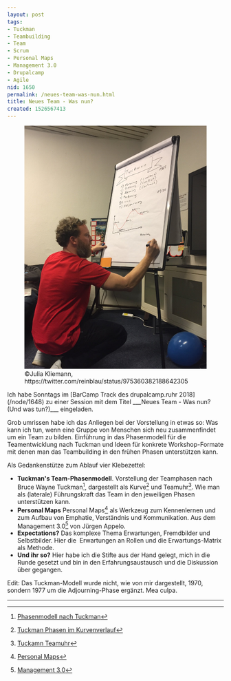 ```yaml
---
layout: post
tags:
- Tuckman
- Teambuilding
- Team
- Scrum
- Personal Maps
- Management 3.0
- Drupalcamp
- Agile
nid: 1650
permalink: /neues-team-was-nun.html
title: Neues Team - Was nun?
created: 1526567413
---
```

<figure role="group">
  <img alt="" src="/assets/imgs/dcruhr18/florian-latzel-neues-team-was-nun-dcruhr18-jkl.jpg" />
  <figcaption>©Julia Kliemann, https://twitter.com/reinblau/status/975360382188642305</figcaption>
</figure>
Ich habe Sonntags im [BarCamp Track des drupalcamp.ruhr 2018](/node/1648) zu einer Session mit dem Titel ___Neues Team - Was nun? (Und was tun?)___ eingeladen.

Grob umrissen habe ich das Anliegen bei der Vorstellung in etwas so: Was kann ich tun, wenn eine Gruppe von Menschen sich neu zusammenfindet um ein Team zu bilden. Einführung in das&nbsp;Phasenmodell für die Teamentwicklung nach Tuckman und Ideen für konkrete Workshop-Formate mit denen man das Teambuilding in den frühen Phasen unterstützen kann.<!--break-->

Als Gedankenstütze zum Ablauf vier Klebezettel:

- __Tuckman's Team-Phasenmodell__. Vorstellung der Teamphasen nach Bruce Wayne Tuckman[^1], dargestellt als Kurve[^2] und Teamuhr[^3].
Wie man als (laterale) Führungskraft das Team in den jeweiligen Phasen unterstützen kann.
- __Personal Maps__ 
    Personal Maps[^4] als Werkzeug zum Kennenlernen und zum Aufbau von Emphatie, Verständnis und Kommunikation. Aus dem Management 3.0[^5] von Jürgen Appelo.
-	__Expectations?__
		Das komplexe Thema Erwartungen, Fremdbilder und Selbstbilder. Hier die&nbsp; Erwartungen an Rollen und die Erwartungs-Matrix als Methode.
- __Und ihr so?__
		Hier habe ich die Stifte aus der Hand gelegt, mich in die Runde gesetzt und bin in den Erfahrungsaustausch und die Diskussion über gegangen.

Edit: Das Tuckman-Modell wurde nicht, wie von mir dargestellt, 1970, sondern 1977 um die Adjourning-Phase ergänzt. Mea culpa.

* * *

[^1]: [Phasenmodell nach Tuckman](https://de.wikipedia.org/wiki/Teambildung#Phasenmodell_nach_Tuckman)
[^2]: [Tuckman Phasen im Kurvenverlauf](https://i0.wp.com/www.fritz.tips/wp-content/uploads/2013/03/Teamentwicklung-1024x458.png)
[^3]: [Tuckamn Teamuhr](http://wirtrainieren.de/werkzeugkoffer/media/tuckman.jpg)
[^4]: [Personal Maps](https://management30.com/practice/personal-maps/)
[^5]: [Management 3.0](http://jurgenappelo.com/management-30/)

